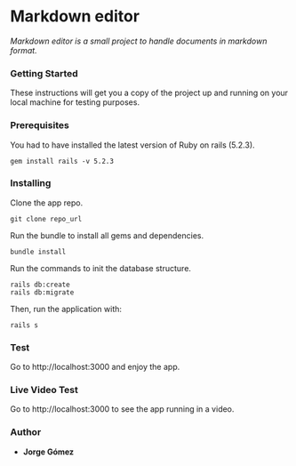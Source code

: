 # Markdown editor

*Markdown editor is a small project to handle documents in markdown format.* 

### Getting Started
These instructions will get you a copy of the project up and running on your local machine for testing purposes.

### Prerequisites
You had to have installed the latest version of Ruby on rails (5.2.3).

```
gem install rails -v 5.2.3
```

### Installing
Clone the app repo.

```
git clone repo_url
```
Run the bundle to install all gems and dependencies.

```
bundle install
```

Run the commands to init the database structure.

```
rails db:create
rails db:migrate
```

Then, run the application with:

```
rails s
```

### Test

Go to http://localhost:3000 and enjoy the app.

### Live Video Test

Go to http://localhost:3000 to see the app running in a video.

### Author
* **Jorge Gómez**